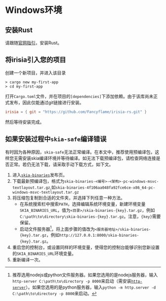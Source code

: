 # Windows环境

## 安装Rust

请跟随[官网指引](https://www.rust-lang.org/tools/install)，安装Rust。

## 将irisia引入您的项目

创建一个新项目，并进入该目录

```shell
> cargo new my-first-app
> cd my-first-app
```

打开`Cargo.toml`文件，并在项目的`[dependencies]`下添加依赖。由于该库尚未正式发布，因此仅能通过git链接进行安装。

```toml
irisia = { git = "https://github.com/Fancyflame/irisia-rs.git" }
```

然后等待安装完成。

## 如果安装过程中`skia-safe`编译错误

有时因为各种原因，`skia-safe`无法正常编译。在本文中，推荐使用预编译包，这样您无需安装skia编译环境并等待编译。如无法下载预编译包，请检查网络连接是否正常。若仍无法下载，请采取手动下载方式，如下文。

1. 进入[`skia-binaries`](https://github.com/rust-skia/skia-binaries/releases)发布页。
2. 下载最新预编译包，格式为`skia-binaries-<编号>-<架构>-pc-windows-msvc-textlayout.tar.gz`,如`skia-binaries-4f106aa048fa92fce6ce-x86_64-pc-windows-msvc-textlayout.tar.gz`
3. 将压缩包复制到合适的文件夹，并选择下列任意一种方法。
   - 在系统搜索栏中搜索`PATH`，选择编辑系统环境变量，新建环境变量`SKIA_BINARIES_URL`，值为`<目录>/skia-binaries-{key}.tar.gz`，例如`C:\path\to\directory\skia-binaries-{key}.tar.gz`。注意，`{key}`需要保留。
   - 启动文件服务器[^1]，将上面步骤的值改为`<服务器地址>/skia-binaries-{key}.tar.gz`，例如`http://127.0.0.1:8000/skia-binaries-{key}.tar.gz`。
4. 重启您的控制台，或设置同样的环境变量，使得您的控制台能够识别您新设置的`SKIA_BINARIES_URL`环境变量。
5. 重新编译一次。

[^1]: 推荐选用nodejs或python文件服务器。如果您选用的是nodejs服务器，输入`http-server C:\path\to\directory -p 8000`来启动（需安装[`http-server`](https://www.npmjs.com/package/http-server)）。如果您选用的是python服务器，输入`python -m http.server -d C:\path\to\directory -p 8000`来启动。
